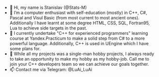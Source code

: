 - 👋 Hi, my name is Stanislav (@Stats-M)
- 👀 I’m a computer enthusiast with self-education (mostly) in C++, C#, Pascal and Visul Basic (from most current to most ancient ones). Additionally I have learnt at some degree HTML, CSS, SQL, Fortran95, Lua to achieve side targets in the past.
- 🌱 I currently undertake "C++ for experienced programmers" learning course at Yandex.Practicum to make a solid step from C# to a more powerful language. Additionally, C++ is used in UEngine which I have some plans for. 
- 💞️ While all my projects was a single-man hobby projects, I always ready to take an opportunity to make my hobby as my hobby-job. Call me to join your C++ developers team so we can achieve our goals together.
- 📫 Contact me via Telegram: @LuAi_LuAi

<!---
Stats-M/Stats-M is a ✨ special ✨ repository because its `README.md` (this file) appears on your GitHub profile.
You can click the Preview link to take a look at your changes.
--->
